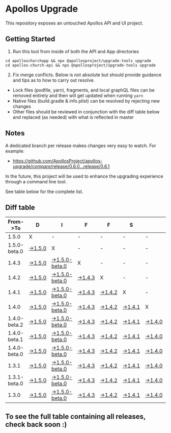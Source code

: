 # Apollos Upgrade

This repository exposes an untouched Apollos API and UI project.

## Getting Started

1. Run this tool from inside of both the API and App directories

```
cd apolloschurchapp && npx @apollosproject/upgrade-tools upgrade
cd apollos-church-api && npx @apollosproject/upgrade-tools upgrade
```

2. Fix merge conflicts. Below is not absolute but should provide guidance and tips as to how to carry out resolve.
* Lock files (podfile, yarn), fragments, and local graphQL files can be removed entirely and then will get updated when running `yarn`
* Native files (build.gradle & info.plist) can be resolved by rejecting new changes
* Other files should be reviewed in conjunction with the diff table below and replaced (as needed) with what is reflected in master

## Notes

A dedicated branch per release makes changes very easy
to watch. For example:

* https://github.com/ApollosProject/apollos-upgrade/compare/release/0.6.0...release/0.6.1

In the future, this project will be used to enhance the upgrading experience through a command line tool.

See table below for the complete list.

## Diff table

| From->To     | D                                                                                                        | I                                                                                                                      | F                                                                                                        | F                                                                                                        | S                                                                                                        |                                                                                                          | =                                                                                                                      | =                                                                                                                      |                                                                                                                        | F                                                                                                        | U                                                                                                               | N   |
| ------------ | -------------------------------------------------------------------------------------------------------- | ---------------------------------------------------------------------------------------------------------------------- | -------------------------------------------------------------------------------------------------------- | -------------------------------------------------------------------------------------------------------- | -------------------------------------------------------------------------------------------------------- | -------------------------------------------------------------------------------------------------------- | ---------------------------------------------------------------------------------------------------------------------- | ---------------------------------------------------------------------------------------------------------------------- | ---------------------------------------------------------------------------------------------------------------------- | -------------------------------------------------------------------------------------------------------- | --------------------------------------------------------------------------------------------------------------- | --- |
| 1.5.0        | X                                                                                                        | -                                                                                                                      | -                                                                                                        | -                                                                                                        | -                                                                                                        | -                                                                                                        | -                                                                                                                      | -                                                                                                                      | -                                                                                                                      | -                                                                                                        | -                                                                                                               | -   |
| 1.5.0-beta.0 | [->1.5.0](https://github.com/ApollosProject/apollos-upgrade/compare/release/1.5.0-beta.0..release/1.5.0) | X                                                                                                                      | -                                                                                                        | -                                                                                                        | -                                                                                                        | -                                                                                                        | -                                                                                                                      | -                                                                                                                      | -                                                                                                                      | -                                                                                                        | -                                                                                                               | -   |
| 1.4.3        | [->1.5.0](https://github.com/ApollosProject/apollos-upgrade/compare/release/1.4.3..release/1.5.0)        | [->1.5.0-beta.0](https://github.com/ApollosProject/apollos-upgrade/compare/release/1.4.3..release/1.5.0-beta.0)        | X                                                                                                        | -                                                                                                        | -                                                                                                        | -                                                                                                        | -                                                                                                                      | -                                                                                                                      | -                                                                                                                      | -                                                                                                        | -                                                                                                               | -   |
| 1.4.2        | [->1.5.0](https://github.com/ApollosProject/apollos-upgrade/compare/release/1.4.2..release/1.5.0)        | [->1.5.0-beta.0](https://github.com/ApollosProject/apollos-upgrade/compare/release/1.4.2..release/1.5.0-beta.0)        | [->1.4.3](https://github.com/ApollosProject/apollos-upgrade/compare/release/1.4.2..release/1.4.3)        | X                                                                                                        | -                                                                                                        | -                                                                                                        | -                                                                                                                      | -                                                                                                                      | -                                                                                                                      | -                                                                                                        | -                                                                                                               | -   |
| 1.4.1        | [->1.5.0](https://github.com/ApollosProject/apollos-upgrade/compare/release/1.4.1..release/1.5.0)        | [->1.5.0-beta.0](https://github.com/ApollosProject/apollos-upgrade/compare/release/1.4.1..release/1.5.0-beta.0)        | [->1.4.3](https://github.com/ApollosProject/apollos-upgrade/compare/release/1.4.1..release/1.4.3)        | [->1.4.2](https://github.com/ApollosProject/apollos-upgrade/compare/release/1.4.1..release/1.4.2)        | X                                                                                                        | -                                                                                                        | -                                                                                                                      | -                                                                                                                      | -                                                                                                                      | -                                                                                                        | -                                                                                                               | -   |
| 1.4.0        | [->1.5.0](https://github.com/ApollosProject/apollos-upgrade/compare/release/1.4.0..release/1.5.0)        | [->1.5.0-beta.0](https://github.com/ApollosProject/apollos-upgrade/compare/release/1.4.0..release/1.5.0-beta.0)        | [->1.4.3](https://github.com/ApollosProject/apollos-upgrade/compare/release/1.4.0..release/1.4.3)        | [->1.4.2](https://github.com/ApollosProject/apollos-upgrade/compare/release/1.4.0..release/1.4.2)        | [->1.4.1](https://github.com/ApollosProject/apollos-upgrade/compare/release/1.4.0..release/1.4.1)        | X                                                                                                        | -                                                                                                                      | -                                                                                                                      | -                                                                                                                      | -                                                                                                        | -                                                                                                               | -   |
| 1.4.0-beta.2 | [->1.5.0](https://github.com/ApollosProject/apollos-upgrade/compare/release/1.4.0-beta.2..release/1.5.0) | [->1.5.0-beta.0](https://github.com/ApollosProject/apollos-upgrade/compare/release/1.4.0-beta.2..release/1.5.0-beta.0) | [->1.4.3](https://github.com/ApollosProject/apollos-upgrade/compare/release/1.4.0-beta.2..release/1.4.3) | [->1.4.2](https://github.com/ApollosProject/apollos-upgrade/compare/release/1.4.0-beta.2..release/1.4.2) | [->1.4.1](https://github.com/ApollosProject/apollos-upgrade/compare/release/1.4.0-beta.2..release/1.4.1) | [->1.4.0](https://github.com/ApollosProject/apollos-upgrade/compare/release/1.4.0-beta.2..release/1.4.0) | X                                                                                                                      | -                                                                                                                      | -                                                                                                                      | -                                                                                                        | -                                                                                                               | -   |
| 1.4.0-beta.1 | [->1.5.0](https://github.com/ApollosProject/apollos-upgrade/compare/release/1.4.0-beta.1..release/1.5.0) | [->1.5.0-beta.0](https://github.com/ApollosProject/apollos-upgrade/compare/release/1.4.0-beta.1..release/1.5.0-beta.0) | [->1.4.3](https://github.com/ApollosProject/apollos-upgrade/compare/release/1.4.0-beta.1..release/1.4.3) | [->1.4.2](https://github.com/ApollosProject/apollos-upgrade/compare/release/1.4.0-beta.1..release/1.4.2) | [->1.4.1](https://github.com/ApollosProject/apollos-upgrade/compare/release/1.4.0-beta.1..release/1.4.1) | [->1.4.0](https://github.com/ApollosProject/apollos-upgrade/compare/release/1.4.0-beta.1..release/1.4.0) | [->1.4.0-beta.2](https://github.com/ApollosProject/apollos-upgrade/compare/release/1.4.0-beta.1..release/1.4.0-beta.2) | X                                                                                                                      | -                                                                                                                      | -                                                                                                        | -                                                                                                               | -   |
| 1.4.0-beta.0 | [->1.5.0](https://github.com/ApollosProject/apollos-upgrade/compare/release/1.4.0-beta.0..release/1.5.0) | [->1.5.0-beta.0](https://github.com/ApollosProject/apollos-upgrade/compare/release/1.4.0-beta.0..release/1.5.0-beta.0) | [->1.4.3](https://github.com/ApollosProject/apollos-upgrade/compare/release/1.4.0-beta.0..release/1.4.3) | [->1.4.2](https://github.com/ApollosProject/apollos-upgrade/compare/release/1.4.0-beta.0..release/1.4.2) | [->1.4.1](https://github.com/ApollosProject/apollos-upgrade/compare/release/1.4.0-beta.0..release/1.4.1) | [->1.4.0](https://github.com/ApollosProject/apollos-upgrade/compare/release/1.4.0-beta.0..release/1.4.0) | [->1.4.0-beta.2](https://github.com/ApollosProject/apollos-upgrade/compare/release/1.4.0-beta.0..release/1.4.0-beta.2) | [->1.4.0-beta.1](https://github.com/ApollosProject/apollos-upgrade/compare/release/1.4.0-beta.0..release/1.4.0-beta.1) | X                                                                                                                      | -                                                                                                        | -                                                                                                               | -   |
| 1.3.1        | [->1.5.0](https://github.com/ApollosProject/apollos-upgrade/compare/release/1.3.1..release/1.5.0)        | [->1.5.0-beta.0](https://github.com/ApollosProject/apollos-upgrade/compare/release/1.3.1..release/1.5.0-beta.0)        | [->1.4.3](https://github.com/ApollosProject/apollos-upgrade/compare/release/1.3.1..release/1.4.3)        | [->1.4.2](https://github.com/ApollosProject/apollos-upgrade/compare/release/1.3.1..release/1.4.2)        | [->1.4.1](https://github.com/ApollosProject/apollos-upgrade/compare/release/1.3.1..release/1.4.1)        | [->1.4.0](https://github.com/ApollosProject/apollos-upgrade/compare/release/1.3.1..release/1.4.0)        | [->1.4.0-beta.2](https://github.com/ApollosProject/apollos-upgrade/compare/release/1.3.1..release/1.4.0-beta.2)        | [->1.4.0-beta.1](https://github.com/ApollosProject/apollos-upgrade/compare/release/1.3.1..release/1.4.0-beta.1)        | [->1.4.0-beta.0](https://github.com/ApollosProject/apollos-upgrade/compare/release/1.3.1..release/1.4.0-beta.0)        | X                                                                                                        | -                                                                                                               | -   |
| 1.3.1-beta.0 | [->1.5.0](https://github.com/ApollosProject/apollos-upgrade/compare/release/1.3.1-beta.0..release/1.5.0) | [->1.5.0-beta.0](https://github.com/ApollosProject/apollos-upgrade/compare/release/1.3.1-beta.0..release/1.5.0-beta.0) | [->1.4.3](https://github.com/ApollosProject/apollos-upgrade/compare/release/1.3.1-beta.0..release/1.4.3) | [->1.4.2](https://github.com/ApollosProject/apollos-upgrade/compare/release/1.3.1-beta.0..release/1.4.2) | [->1.4.1](https://github.com/ApollosProject/apollos-upgrade/compare/release/1.3.1-beta.0..release/1.4.1) | [->1.4.0](https://github.com/ApollosProject/apollos-upgrade/compare/release/1.3.1-beta.0..release/1.4.0) | [->1.4.0-beta.2](https://github.com/ApollosProject/apollos-upgrade/compare/release/1.3.1-beta.0..release/1.4.0-beta.2) | [->1.4.0-beta.1](https://github.com/ApollosProject/apollos-upgrade/compare/release/1.3.1-beta.0..release/1.4.0-beta.1) | [->1.4.0-beta.0](https://github.com/ApollosProject/apollos-upgrade/compare/release/1.3.1-beta.0..release/1.4.0-beta.0) | [->1.3.1](https://github.com/ApollosProject/apollos-upgrade/compare/release/1.3.1-beta.0..release/1.3.1) | X                                                                                                               | -   |
| 1.3.0        | [->1.5.0](https://github.com/ApollosProject/apollos-upgrade/compare/release/1.3.0..release/1.5.0)        | [->1.5.0-beta.0](https://github.com/ApollosProject/apollos-upgrade/compare/release/1.3.0..release/1.5.0-beta.0)        | [->1.4.3](https://github.com/ApollosProject/apollos-upgrade/compare/release/1.3.0..release/1.4.3)        | [->1.4.2](https://github.com/ApollosProject/apollos-upgrade/compare/release/1.3.0..release/1.4.2)        | [->1.4.1](https://github.com/ApollosProject/apollos-upgrade/compare/release/1.3.0..release/1.4.1)        | [->1.4.0](https://github.com/ApollosProject/apollos-upgrade/compare/release/1.3.0..release/1.4.0)        | [->1.4.0-beta.2](https://github.com/ApollosProject/apollos-upgrade/compare/release/1.3.0..release/1.4.0-beta.2)        | [->1.4.0-beta.1](https://github.com/ApollosProject/apollos-upgrade/compare/release/1.3.0..release/1.4.0-beta.1)        | [->1.4.0-beta.0](https://github.com/ApollosProject/apollos-upgrade/compare/release/1.3.0..release/1.4.0-beta.0)        | [->1.3.1](https://github.com/ApollosProject/apollos-upgrade/compare/release/1.3.0..release/1.3.1)        | [->1.3.1-beta.0](https://github.com/ApollosProject/apollos-upgrade/compare/release/1.3.0..release/1.3.1-beta.0) | X   |

## To see the full table containing all releases, check back soon :)

